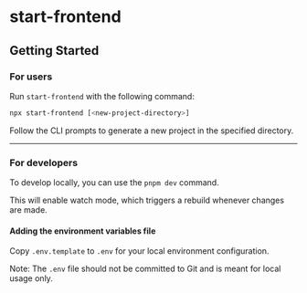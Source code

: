 # start-frontend

## Getting Started

### For users

Run `start-frontend` with the following command:

```sh
npx start-frontend [<new-project-directory>]
```

Follow the CLI prompts to generate a new project in the specified directory.

---

### For developers

To develop locally, you can use the `pnpm dev` command.

This will enable watch mode, which triggers a rebuild whenever changes are made.

#### Adding the environment variables file

Copy `.env.template` to `.env` for your local environment configuration.

Note: The `.env` file should not be committed to Git and is meant for local usage only.
